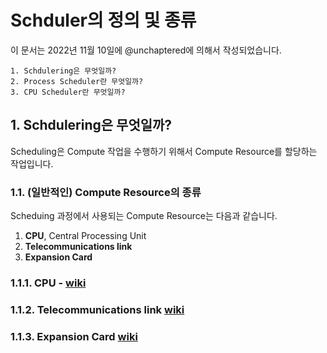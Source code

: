 # Schduler의 정의 및 종류

이 문서는 2022년 11월 10일에 @unchaptered에 의해서 작성되었습니다.

```
1. Schdulering은 무엇일까?
2. Process Scheduler란 무엇일까?
3. CPU Scheduler란 무엇일까?
```

## 1. Schdulering은 무엇일까?

Scheduling은 Compute 작업을 수행하기 위해서 Compute Resource를 할당하는 작업입니다.

### 1.1. (일반적인) Compute Resource의 종류

Scheduing 과정에서 사용되는 Compute Resource는 다음과 같습니다.

1. **CPU**, Central Processing Unit
2. **Telecommunications link**
3. **Expansion Card**

### 1.1.1. CPU - [wiki](https://en.wikipedia.org/wiki/Central_processing_unit)

### 1.1.2. Telecommunications link [wiki](https://en.wikipedia.org/wiki/Telecommunications_link)

### 1.1.3. Expansion Card [wiki](https://en.wikipedia.org/wiki/Expansion_card)

